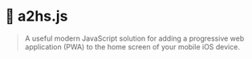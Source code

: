 # 📲 a2hs.js

> A useful modern JavaScript solution for adding a progressive web application (PWA) to the home screen of your mobile iOS device.